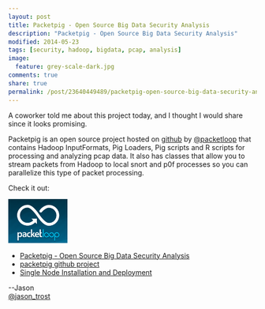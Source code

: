 ```yaml
---
layout: post
title: Packetpig - Open Source Big Data Security Analysis
description: "Packetpig - Open Source Big Data Security Analysis"
modified: 2014-05-23
tags: [security, hadoop, bigdata, pcap, analysis]
image:
  feature: grey-scale-dark.jpg
comments: true
share: true
permalink: /post/23640449489/packetpig-open-source-big-data-security-analysis
---
```


A coworker told me about this project today, and I thought I would share since it looks promising.

Packetpig is an open source project hosted on [github](https://github.com/packetloop/packetpig) by [@packetloop](https://twitter.com/#!/packetloop) that contains Hadoop InputFormats, Pig Loaders, Pig scripts and R scripts for processing and analyzing pcap data.  It also has classes that allow you to stream packets from Hadoop to local snort and p0f processes so you can parallelize this type of packet processing.  

Check it out:

<a href="http://blog.packetloop.com/"><img src="/images/packet-pig.png" /></a>

<ul>
<li><a href="http://blog.packetloop.com/2012/03/packetpig-open-source-big-data-security.html">Packetpig - Open Source Big Data Security Analysis</a></li>
<li><a href="https://github.com/packetloop/packetpig">packetpig github project</a></li>
<li><a href="https://github.com/packetloop/packetpig/blob/master/INSTALL.md">Single Node Installation and Deployment</a></li>
</ul>

--Jason
<br />[@jason_trost](https://twitter.com/#!/jason_trost)